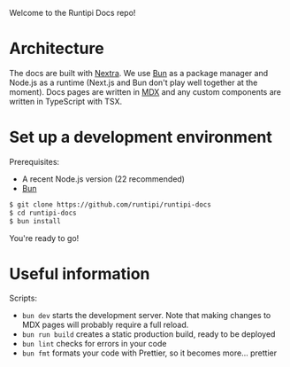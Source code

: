Welcome to the Runtipi Docs repo!

# Architecture

The docs are built with [Nextra](https://nextra.site). We use [Bun](https://bun.sh) as a package manager and Node.js as a runtime (Next.js and Bun don't play well together at the moment). Docs pages are written in [MDX](https://mdxjs.com) and any custom components are written in TypeScript with TSX.

# Set up a development environment

Prerequisites:

- A recent Node.js version (22 recommended)
- [Bun](https://bun.sh)

```bash
$ git clone https://github.com/runtipi/runtipi-docs
$ cd runtipi-docs
$ bun install
```

You're ready to go!

# Useful information

Scripts:

- `bun dev` starts the development server. Note that making changes to MDX pages will probably require a full reload.
- `bun run build` creates a static production build, ready to be deployed
- `bun lint` checks for errors in your code
- `bun fmt` formats your code with Prettier, so it becomes more... prettier
